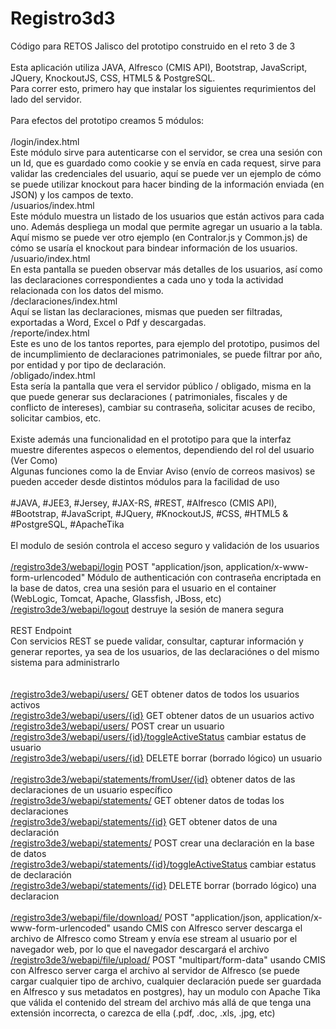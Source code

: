 # Registro3d3<br/>
Código para RETOS Jalisco del prototipo construido en el reto 3 de 3<br/>
<br/>
Esta aplicación utiliza JAVA, Alfresco (CMIS API), Bootstrap, JavaScript, JQuery, KnockoutJS, CSS, HTML5 & PostgreSQL.<br/>
Para correr esto, primero hay que instalar los siguientes requrimientos del lado del servidor.<br/>
<br/>
Para efectos del prototipo creamos 5 módulos:<br/>
<br/>
/login/index.html<br/>
Este módulo sirve para autenticarse con el servidor, se crea una sesión con un Id, que es guardado como cookie y se envía en cada request, sirve para validar las credenciales del usuario, aquí se puede ver un ejemplo de cómo se puede utilizar knockout para hacer binding de la información enviada (en JSON) y los campos de texto.<br/>
/usuarios/index.html<br/>
Este módulo muestra un listado de los usuarios que están activos para cada uno. Además despliega un modal que permite agregar un usuario a la tabla. Aquí mismo se puede ver otro ejemplo (en Contralor.js y Common.js) de cómo se usaría el knockout para bindear información de los usuarios.<br/>
/usuario/index.html<br/>
En esta pantalla se pueden observar más detalles de los usuarios, así como las declaraciones correspondientes a cada uno y toda la actividad relacionada con los datos del mismo.<br/>
/declaraciones/index.html<br/>
Aquí se listan las declaraciones, mismas que pueden ser filtradas, exportadas a Word, Excel o Pdf y descargadas.<br/>
/reporte/index.html<br/>
Este es uno de los tantos reportes, para ejemplo del prototipo, pusimos del de incumplimiento de declaraciones patrimoniales, se puede filtrar por año, por entidad y por tipo de declaración.<br/>
/obligado/index.html<br/>
Esta sería la pantalla que vera el servidor público / obligado, misma en la que puede generar sus declaraciones ( patrimoniales, fiscales y de conflicto de intereses), cambiar su contraseña, solicitar acuses de recibo, solicitar cambios, etc.<br/>
<br/>
Existe además una funcionalidad en el prototipo para que la interfaz muestre diferentes aspecos o elementos, dependiendo del rol del usuario (Ver Como)<br/>
Algunas funciones como la de Enviar Aviso (envío de correos masivos) se pueden acceder desde distintos módulos para la facilidad de uso<br/>
<br/>
#JAVA, #JEE3, #Jersey, #JAX-RS, #REST, #Alfresco (CMIS API), #Bootstrap, #JavaScript, #JQuery, #KnockoutJS, #CSS, #HTML5 & #PostgreSQL, #ApacheTika<br/>
<br/>
El modulo de sesión controla el acceso seguro y validación de los usuarios<br/>
<br/>
<a href="#">/registro3de3/webapi/login</a> POST "application/json, application/x-www-form-urlencoded" Módulo de authenticación con contraseña encriptada en la base de datos, crea una sesión para el usuario en el container (WebLogic, Tomcat, Apache, Glassfish, JBoss, etc) <br/>
<a href="#">/registro3de3/webapi/logout</a> destruye la sesión de manera segura<br/>
<br/>
REST Endpoint<br/>
Con servicios REST se puede validar, consultar, capturar información y generar reportes, ya sea de los usuarios, de las declaraciónes o del mismo sistema para administrarlo<br/>
<br/>
<br/>
<a href="#">/registro3de3/webapi/users/</a> GET obtener datos de todos los usuarios activos <br/>
<a href="#">/registro3de3/webapi/users/{id}</a> GET obtener datos de un usuarios activo<br/>
<a href="#">/registro3de3/webapi/users/</a> POST crear un usuario<br/>
<a href="#">/registro3de3/webapi/users/{id}/toggleActiveStatus</a> cambiar estatus de usuario<br/>
<a href="#">/registro3de3/webapi/users/{id}</a> DELETE borrar (borrado lógico) un usuario<br/>
<br/>
<a href="#">/registro3de3/webapi/statements/fromUser/{id}</a> obtener datos de las declaraciones de un usuario específico<br/>
<a href="#">/registro3de3/webapi/statements/</a> GET obtener datos de todas los declaraciones<br/>
<a href="#">/registro3de3/webapi/statements/{id}</a> GET obtener datos de una declaración<br/>
<a href="#">/registro3de3/webapi/statements/</a> POST crear una declaración en la base de datos<br/>
<a href="#">/registro3de3/webapi/statements/{id}/toggleActiveStatus</a> cambiar estatus de declaración<br/>
<a href="#">/registro3de3/webapi/statements/{id}</a> DELETE borrar (borrado lógico) una declaracion<br/>
<br/>
<a href="#">/registro3de3/webapi/file/download/</a> POST "application/json, application/x-www-form-urlencoded" usando CMIS con Alfresco server descarga el archivo de Alfresco como Stream y envía ese stream al usuario por el navegador web, por lo que el navegador descargará el archivo<br/>
<a href="#">/registro3de3/webapi/file/upload/</a> POST "multipart/form-data" usando CMIS con Alfresco server carga el archivo al servidor de Alfresco (se puede cargar cualquier tipo de archivo, cualquier declaración puede ser guardada en Alfresco y sus metadatos en postgres), hay un modulo con Apache Tika que válida el contenido del stream del archivo más allá de que tenga una extensión incorrecta, o carezca de ella (.pdf, .doc, .xls, .jpg, etc)<br/>
